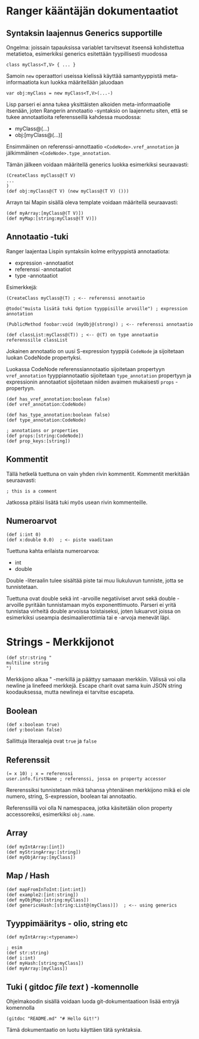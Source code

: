 
# Ranger kääntäjän dokumentaatiot


## Syntaksin laajennus Generics supportille

Ongelma: joissain tapauksissa variablet tarvitsevat itseensä kohdistettua metatietoa, esimerkiksi
generics  esitettään tyypillisesti muodossa
```
class myClass<T,V> { ... }
```
Samoin `new` operaattori useissa kielissä käyttää samantyyppistä meta-informaatiota kun luokka määritellään jaluodaan
```
var obj:myClass = new myClass<T,V>(...-)
```

Lisp parseri ei anna tukea yksittäisten alkoiden meta-informaatiolle itsenään, joten Rangerin
annotaatio -syntaksio on laajennetu siten, että se tukee annotaatioita referensseillä kahdessa muodossa:
- myClass@(...)
- obj:[myClass@(...)]

Ensimmäinen on referenssi-annottaatio `<CodeNode>.vref_annotation` ja jälkimmäinen `<CodeNode>.type_annotation`.

Tämän jälkeen voidaan määritellä generics luokka esimerkiksi seuraavasti:
```
(CreateClass myClass@(T V)
...
)
(def obj:myClass@(T V) (new myClass@(T V) ()))
```

Arrayn tai Mapin sisällä oleva template voidaan määritellä seuraavasti:
```
(def myArray:[myClass@(T V)])
(def myMap:[string:myClass@(T V)])
```



## Annotaatio -tuki

Ranger laajentaa Lispin syntaksiin kolme erityyppistä annotaatiota:
- expression -annotaatiot
- referenssi -annotaatiot
- type -annotaatiot

Esimerkkejä:

```
(CreateClass myClass@(T) ; <-- referenssi annotaatio

@todo("muista lisätä tuki Option tyyppisille arvoille") ; expression annotation

(PublicMethod foobar:void (myObj@(strong)) ; <-- referenssi annotaatio

(def classList:myClass@(T)) ; <-- @(T) on type annotaatio referenssille classList

```

Jokainen annotaatio on uusi S-expression tyyppiä `CodeNode` ja sijoitetaan luokan CodeNode propertyksi.

Luokassa CodeNode referenssiannotaatio sijoitetaan propertyyn `vref_annotation` tyyppiannotaatio
sijoitetaan `type_annotation` propertyyn ja expressionin annotaatiot sijoitetaan niiden avaimen
mukaisesti `props` -propertyyn.

```
(def has_vref_annotation:boolean false)
(def vref_annotation:CodeNode)

(def has_type_annotation:boolean false)
(def type_annotation:CodeNode)

; annotations or properties
(def props:[string:CodeNode])
(def prop_keys:[string])
```



## Kommentit

Tällä hetkelä tuettuna on vain yhden rivin kommentit. Kommentit merkitään seuraavasti:

```
; this is a comment
```

Jatkossa pitäisi lisätä tuki myös usean rivin kommenteille.



## Numeroarvot

```
(def i:int 0)
(def x:double 0.0)  ; <- piste vaaditaan

```

Tuettuna kahta erilaista numeroarvoa:
- int
- double

Double -literaalin tulee sisältää piste tai muu liukuluvun tunniste, jotta se tunnistetaan.

Tuettuna ovat double sekä int -arvoille negatiiviset arvot sekä double -arvoille pyritään
tunnistamaan myös exponenttimuoto. Parseri ei yritä tunnistaa virheitä double arvoissa toistaiseksi,
joten lukuarvot joissa on esimerkiksi useampia desimaalierottimia tai e -arvoja menevät läpi.



# Strings - Merkkijonot

```
(def str:string "
multiline string
")
```
Merkkijono alkaa " -merkillä ja päättyy samaaan merkkiin. Välissä voi olla newline ja linefeed
merkkejä. Escape charit ovat sama kuin JSON string koodauksessa, mutta newlineja ei tarvitse
escapeta.


## Boolean

```
(def x:boolean true)
(def y:boolean false)
```
Sallittuja literaaleja ovat `true` ja `false`



## Referenssit

```
(= x 10) ; x = referenssi
user.info.firstName ; referenssi, jossa on property accessor
```
Rererenssiksi tunnistetaan mikä tahansa yhtenäinen merkkijono mikä ei ole numero, string,
S-expression, boolean tai annotaatio.

Referenssillä voi olla N namespacea, jotka käsitetään olion property accessoreiksi, esimerkiksi `obj.name`.



## Array

```
(def myIntArray:[int])
(def myStringArray:[string])
(def myObjArray:[myClass])
```

## Map / Hash

```
(def mapFromInToInt:[int:int])
(def example2:[int:string])
(def myObjMap:[string:myClass])
(def genericsHash:[string:List@(myClass)])  ; <-- using generics

```



## Tyyppimääritys - olio, string etc

```
(def myIntArray:<typename>)

; esim
(def str:string)
(def i:int)
(def myHash:[string:myClass])
(def myArray:[myClass])
```



## Tuki ( gitdoc *file* *text* ) -komennolle

Ohjelmakoodin sisällä voidaan luoda git-dokumentaatioon lisää entryjä komennolla

```
(gitdoc "README.md" "# Hello Git!")
```

Tämä dokumentaatio on luotu käyttäen tätä synktaksia.


